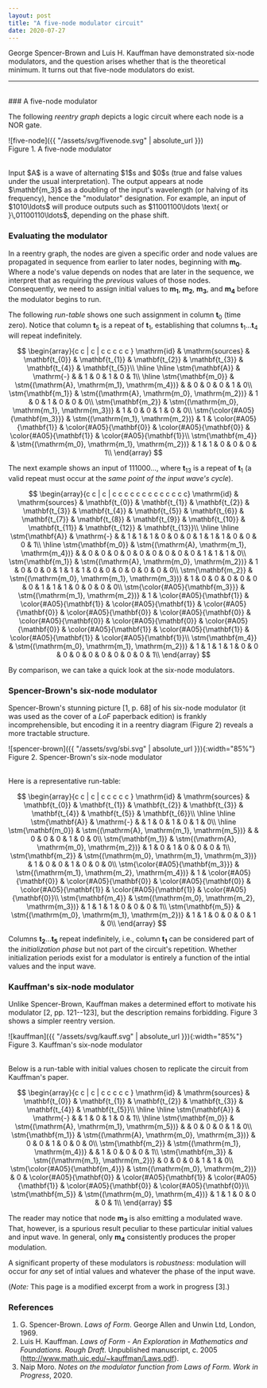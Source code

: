 ```yaml
---
layout: post
title: "A five-node modulator circuit"
date: 2020-07-27
---
```

George Spencer-Brown and Luis H. Kauffman
have demonstrated six-node modulators, and the question arises whether that is
the theoretical minimum.  It turns out that five-node modulators do exist.
<!--more-->

______________________________________________________________________________
<br>
### A five-node modulator

The following _reentry graph_ depicts a logic circuit where each node is a
NOR gate.

![five-node]({{ "/assets/svg/fivenode.svg" | absolute_url }})  
Figure 1. A five-node modulator

<br>
Input $A$ is a wave of alternating $1$s and $0$s (true and false values under
the usual interpretation).  The output appears at node $\mathbf{m_3}$ as a
doubling of the input's wavelength (or halving of its frequency), hence the
"modulator" designation.  For example, an input of $1010\ldots$ will produce
outputs such as $11001100\ldots \text{ or  }\,01100110\ldots$, depending on the
phase shift.

### Evaluating the modulator

In a reentry graph, the nodes are given a specific order and
node values are propagated in sequence from earlier to later nodes,
beginning with $\mathbf{m_0}$.  Where a node's value depends on nodes that are later
in the sequence, we interpret that as requiring the _previous_ values of those
nodes.  Consequently, we need to assign initial values to $\mathbf{m_1}$, $\mathbf{m_2}$,
$\mathbf{m_3}$, and $\mathbf{m_4}$ before the modulator begins to run.

The following _run-table_ shows one such assignment in column $\mathbf t_0$
(time zero). Notice that column $\mathbf t_5$ is a repeat of $\mathbf t_1$,
establishing that columns $\mathbf t_1 \ldots \mathbf t_4$ will
repeat indefinitely.

$\newcommand{\st}[1]{\small{\text{#1}}} \newcommand{\stm}[1]{\small{#1}}$
$$
\begin{array}{c  c |  c | c  c  c  c  c }
\mathrm{id} & \mathrm{sources} & \mathbf{t_{0}} & \mathbf{t_{1}} & \mathbf{t_{2}} & \mathbf{t_{3}} & \mathbf{t_{4}} & \mathbf{t_{5}}\\
\hline
\hline
\stm{\mathbf{A}} & \mathrm{-} &  & 1 & 0 & 1 & 0 & 1\\
\hline
\stm{\mathbf{m_0}} & \stm{(\mathrm{A}, \mathrm{m_1}, \mathrm{m_4})} &  & 0 & 0 & 0 & 1 & 0\\
\stm{\mathbf{m_1}} & \stm{(\mathrm{A}, \mathrm{m_0}, \mathrm{m_2})} & 1 & 0 & 1 & 0 & 0 & 0\\
\stm{\mathbf{m_2}} & \stm{(\mathrm{m_0}, \mathrm{m_1}, \mathrm{m_3})} & 1 & 0 & 0 & 1 & 0 & 0\\
\stm{\color{#A05}{\mathbf{m_3}}} & \stm{(\mathrm{m_1}, \mathrm{m_2})} & 1 & \color{#A05}{\mathbf{1}} & \color{#A05}{\mathbf{0}} & \color{#A05}{\mathbf{0}} & \color{#A05}{\mathbf{1}} & \color{#A05}{\mathbf{1}}\\
\stm{\mathbf{m_4}} & \stm{(\mathrm{m_0}, \mathrm{m_1}, \mathrm{m_2})} & 1 & 1 & 0 & 0 & 0 & 1\\
\end{array}
$$

The next example shows an input of $111000\ldots$, where $\mathbf t_{13}$ is a repeat
of $\mathbf t_1$ (a valid repeat must occur at the _same point of the input
wave's cycle_).

${}$
$$
\begin{array}{c c | c | c c c c c c c c c c c c c}
\mathrm{id} & \mathrm{sources} & \mathbf{t_{0}} & \mathbf{t_{1}} & \mathbf{t_{2}} & \mathbf{t_{3}} & \mathbf{t_{4}} & \mathbf{t_{5}} & \mathbf{t_{6}} & \mathbf{t_{7}} & \mathbf{t_{8}} & \mathbf{t_{9}} & \mathbf{t_{10}} & \mathbf{t_{11}} & \mathbf{t_{12}} & \mathbf{t_{13}}\\
\hline
\hline
\stm{\mathbf{A}} & \mathrm{-} &  & 1 & 1 & 1 & 0 & 0 & 0 & 1 & 1 & 1 & 0 & 0 & 0 & 1\\
\hline
\stm{\mathbf{m_0}} & \stm{(\mathrm{A}, \mathrm{m_1}, \mathrm{m_4})} &  & 0 & 0 & 0 & 0 & 0 & 0 & 0 & 0 & 0 & 1 & 1 & 1 & 0\\
\stm{\mathbf{m_1}} & \stm{(\mathrm{A}, \mathrm{m_0}, \mathrm{m_2})} & 1 & 0 & 0 & 0 & 1 & 1 & 1 & 0 & 0 & 0 & 0 & 0 & 0 & 0\\
\stm{\mathbf{m_2}} & \stm{(\mathrm{m_0}, \mathrm{m_1}, \mathrm{m_3})} & 1 & 0 & 0 & 0 & 0 & 0 & 0 & 1 & 1 & 1 & 0 & 0 & 0 & 0\\
\stm{\color{#A05}{\mathbf{m_3}}} & \stm{(\mathrm{m_1}, \mathrm{m_2})} & 1 & \color{#A05}{\mathbf{1}} & \color{#A05}{\mathbf{1}} & \color{#A05}{\mathbf{1}} & \color{#A05}{\mathbf{0}} & \color{#A05}{\mathbf{0}} & \color{#A05}{\mathbf{0}} & \color{#A05}{\mathbf{0}} & \color{#A05}{\mathbf{0}} & \color{#A05}{\mathbf{0}} & \color{#A05}{\mathbf{1}} & \color{#A05}{\mathbf{1}} & \color{#A05}{\mathbf{1}} & \color{#A05}{\mathbf{1}}\\
\stm{\mathbf{m_4}} & \stm{(\mathrm{m_0}, \mathrm{m_1}, \mathrm{m_2})} & 1 & 1 & 1 & 1 & 0 & 0 & 0 & 0 & 0 & 0 & 0 & 0 & 0 & 1\\
\end{array}
$$

By comparison, we can take a quick look at the six-node modulators.

### Spencer-Brown's six-node modulator

Spencer-Brown's stunning picture [1, p. 68] of his six-node modulator (it was
used as the cover of a _LoF_ paperback edition) is frankly incomprehensible,
but encoding it in a reentry diagram (Figure 2) reveals a more tractable
structure.

![spencer-brown]({{ "/assets/svg/sbi.svg" | absolute_url }}){:width="85%"}  
Figure 2. Spencer-Brown's six-node modulator

<br>
Here is a representative run-table:

${}$
$$
\begin{array}{c  c |  c | c  c  c  c  c }
\mathrm{id} & \mathrm{sources} & \mathbf{t_{0}} & \mathbf{t_{1}} & \mathbf{t_{2}} & \mathbf{t_{3}} & \mathbf{t_{4}} & \mathbf{t_{5}} & \mathbf{t_{6}}\\
\hline
\hline
\stm{\mathbf{A}} & \mathrm{-} &  & 1 & 0 & 1 & 0 & 1 & 0\\
\hline
\stm{\mathbf{m_0}} & \stm{(\mathrm{A}, \mathrm{m_1}, \mathrm{m_5})} &  & 0 & 0 & 0 & 1 & 0 & 0\\
\stm{\mathbf{m_1}} & \stm{(\mathrm{A}, \mathrm{m_0}, \mathrm{m_2})} & 1 & 0 & 1 & 0 & 0 & 0 & 1\\
\stm{\mathbf{m_2}} & \stm{(\mathrm{m_0}, \mathrm{m_1}, \mathrm{m_3})} & 1 & 0 & 0 & 1 & 0 & 0 & 0\\
\stm{\color{#A05}{\mathbf{m_3}}} & \stm{(\mathrm{m_1}, \mathrm{m_2}, \mathrm{m_4})} & 1 & \color{#A05}{\mathbf{0}} & \color{#A05}{\mathbf{0}} & \color{#A05}{\mathbf{0}} & \color{#A05}{\mathbf{1}} & \color{#A05}{\mathbf{1}} & \color{#A05}{\mathbf{0}}\\
\stm{\mathbf{m_4}} & \stm{(\mathrm{m_0}, \mathrm{m_2}, \mathrm{m_3})} & 1 & 1 & 1 & 0 & 0 & 0 & 1\\
\stm{\mathbf{m_5}} & \stm{(\mathrm{m_0}, \mathrm{m_1}, \mathrm{m_2})} & 1 & 1 & 0 & 0 & 0 & 1 & 0\\
\end{array}
$$

Columns $\mathbf{t_2} \ldots \mathbf{t_5}$ repeat indefinitely, i.e., column
$\mathbf{t_1}$ can be considered part of the _initialization phase_ but not
part of the circuit's repetition.  Whether initialization periods exist
for a modulator is entirely a function of the intial values and the input wave.

### Kauffman's six-node modulator

Unlike Spencer-Brown, Kauffman makes a determined effort to motivate his
modulator [2, pp. 121--123], but the description remains forbidding.  Figure 3
shows a simpler reentry version.

![kauffman]({{ "/assets/svg/kauff.svg" | absolute_url }}){:width="85%"}  
Figure 3. Kauffman's six-node modulator

<br>
Below is a run-table with initial values chosen to replicate the circuit
from Kauffman's paper.

${}$
$$
\begin{array}{c  c |  c | c  c  c  c  c }
\mathrm{id} & \mathrm{sources} & \mathbf{t_{0}} & \mathbf{t_{1}} & \mathbf{t_{2}} & \mathbf{t_{3}} & \mathbf{t_{4}} & \mathbf{t_{5}}\\
\hline
\hline
\stm{\mathbf{A}} & \mathrm{-} &  & 1 & 0 & 1 & 0 & 1\\
\hline
\stm{\mathbf{m_0}} & \stm{(\mathrm{A}, \mathrm{m_1}, \mathrm{m_5})} &  & 0 & 0 & 0 & 1 & 0\\
\stm{\mathbf{m_1}} & \stm{(\mathrm{A}, \mathrm{m_0}, \mathrm{m_3})} & 0 & 0 & 1 & 0 & 0 & 0\\
\stm{\mathbf{m_2}} & \stm{(\mathrm{m_1}, \mathrm{m_4})} &  & 1 & 0 & 0 & 0 & 1\\
\stm{\mathbf{m_3}} & \stm{(\mathrm{m_1}, \mathrm{m_2})} & 0 & 0 & 0 & 1 & 1 & 0\\
\stm{\color{#A05}{\mathbf{m_4}}} & \stm{(\mathrm{m_0}, \mathrm{m_2})} & 0 & \color{#A05}{\mathbf{0}} & \color{#A05}{\mathbf{1}} & \color{#A05}{\mathbf{1}} & \color{#A05}{\mathbf{0}} & \color{#A05}{\mathbf{0}}\\
\stm{\mathbf{m_5}} & \stm{(\mathrm{m_0}, \mathrm{m_4})} & 1 & 1 & 0 & 0 & 0 & 1\\
\end{array}
$$

The reader may notice that node $\mathbf{m_3}$ is also emitting a modulated
wave.  That, however, is a spurious result peculiar to these particular initial
values and input wave.  In general, only $\mathbf{m_4}$ consistently produces
the proper modulation.

A significant property of these modulators is _robustness_: modulation will
occur for _any_ set of intial values and whatever the phase of the input wave.

(_Note:_ This page is a modified excerpt from a work in progress [3].)

### References
1. G. Spencer-Brown. _Laws of Form_. George Allen and Unwin Ltd, London, 1969.
2. Luis H. Kauffman. _Laws of Form - An Exploration in Mathematics
and Foundations. Rough Draft_. Unpublished manuscript, c. 2005
(<http://www.math.uic.edu/~kauffman/Laws.pdf>).
3. Naip Moro. _Notes on the modulator function from Laws of Form. Work in
Progress_, 2020.
